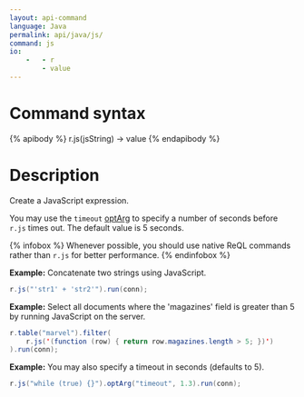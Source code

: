 ```yaml
---
layout: api-command
language: Java
permalink: api/java/js/
command: js
io:
    -   - r
        - value
---
```


# Command syntax #

{% apibody %}
r.js(jsString) &rarr; value
{% endapibody %}

# Description #

Create a JavaScript expression.

You may use the `timeout` [optArg](/api/java/optarg) to specify a number of seconds before `r.js` times out. The default value is 5 seconds.

{% infobox %}
Whenever possible, you should use native ReQL commands rather than `r.js` for better performance.
{% endinfobox %}

__Example:__ Concatenate two strings using JavaScript.

```java
r.js("'str1' + 'str2'").run(conn);
```

__Example:__ Select all documents where the 'magazines' field is greater than 5 by running JavaScript on the server.

```java
r.table("marvel").filter(
    r.js('(function (row) { return row.magazines.length > 5; })')
).run(conn);
```

__Example:__ You may also specify a timeout in seconds (defaults to 5).

```java
r.js("while (true) {}").optArg("timeout", 1.3).run(conn);
```

